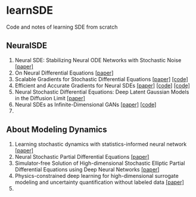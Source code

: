 # learnSDE
Code and notes of learning SDE from scratch

## NeuralSDE

1. Neural SDE: Stabilizing Neural ODE Networks with Stochastic Noise [[paper]](https://arxiv.org/abs/1906.02355)
2. On Neural Differential Equations [[paper]](https://arxiv.org/abs/2202.02435)
3. Scalable Gradients for Stochastic Differential Equations [[paper]](https://arxiv.org/abs/2001.01328) [[code]](https://github.com/google-research/torchsde)
4. Efficient and Accurate Gradients for Neural SDEs [[paper]](https://arxiv.org/abs/2105.13493) [[code]](https://github.com/patrick-kidger/torchcde) [[code]](https://github.com/google-research/torchsde)
5. Neural Stochastic Differential Equations: Deep Latent Gaussian Models in the Diffusion Limit [[paper]](https://arxiv.org/abs/1905.09883)
6. Neural SDEs as Infinite-Dimensional GANs [[paper]](https://arxiv.org/abs/2102.03657) [[code]](https://github.com/google-research/torchsde)
7. 

## About Modeling Dynamics
1. Learning stochastic dynamics with statistics-informed neural network [[paper]](https://www.sciencedirect.com/science/article/pii/S0021999122008828)
2. Neural Stochastic Partial Differential Equations [[paper]](https://arxiv.org/pdf/2110.10249v1.pdf)
3. Simulator-free Solution of High-dimensional Stochastic Elliptic Partial Differential Equations using Deep Neural Networks [[paper]](https://arxiv.org/pdf/1902.05200)
4. Physics-constrained deep learning for high-dimensional surrogate modeling and uncertainty quantification without labeled data [[paper]](https://www.sciencedirect.com/science/article/pii/S0021999119303559?via%3Dihub)
5. 

